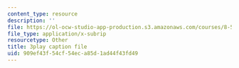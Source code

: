 ```yaml
---
content_type: resource
description: ''
file: https://ol-ocw-studio-app-production.s3.amazonaws.com/courses/8-591j-systems-biology-fall-2014/909ef43f54cf54eca85d1ad44f43fd49_3eIzIJ6QncY.vtt
file_type: application/x-subrip
resourcetype: Other
title: 3play caption file
uid: 909ef43f-54cf-54ec-a85d-1ad44f43fd49
---
```

